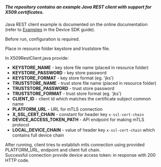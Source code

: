 ##### The repository contains an example Java REST client with support for X509.certificates.  
Java REST client example is documented on the online documentation (refer to [Examples](https://cumulocity.com/guides/device-sdk/device-rest-client/#rest-java-with-certificates) in the Device SDK guide).

Before run, configuration is required. 

Place in resource folder keystore and truststore file. 

In X509RestClient.java provide:


* **KEYSTORE_NAME** -  key store file name (placed in resource folder)  
* **KEYSTORE_PASSWORD** - key store password
* **KEYSTORE_FORMAT** - key store format (eg. 'jks')  
* **TRUSTSTORE_NAME** - trust store file name (placed in resource folder)  
* **TRUSTSTORE_PASSWORD** - trust store password  
* **TRUSTSTORE_FORMAT** - trust store format (eg. 'jks')  
* **CLIENT_ID** - client Id which matches the certificate subject common name  
* **PLATFORM_URL** - URL for mTLS connection
* **X_SSL_CERT_CHAIN** - constant for header key `x-ssl-cert-chain`
* **DEVICE_ACCESS_TOKEN_PATH** - API endpoint for making mTLS protocol
* **LOCAL_DEVICE_CHAIN** - value of header key `x-ssl-cert-chain` which contains full device chain


After running, client tries to establish mtls connection using provided PLATFORM_URL, endpoint and client full chain.  
Successful connection provide device access token: in response with 200 HTTP code.